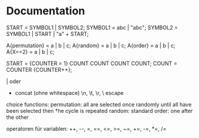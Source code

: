 #  Documentation

START = SYMBOL1 | SYMBOL2;
SYMBOL1 = abc | "abc";
SYMBOL2 = SYMBOL1 | START | "a" + START;

A{permutation} = a | b | c;
A{random} = a | b | c;
A{order} = a | b | c;
A{X==2} = a | b | c;


START = {COUNTER = 1} COUNT COUNT COUNT COUNT;
COUNT = COUNTER {COUNTER++};

| oder
+ concat (ohne whitespace)
\n, \t, \r, \\ escape

choice functions:
permutation: all are selected once randomly until all have been selected then †he cycle is repeated
random: standard
order: one after the other


operatoren für variablen: ++, --, =, ==, <=, >=, ~=, +=, -=, *=, /=


